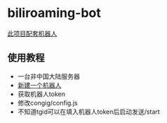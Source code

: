 # biliroaming-bot

[此项目配套机器人](https://github.com/fuckbili/biliroaming)

## 使用教程

+ 一台非中国大陆服务器
+ [新建一个机器人](https://t.me/BotFather)
+ 获取机器人token
+ 修改congig/config.js
+ 不知道tgid可以在填入机器人token后启动发送/start
